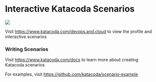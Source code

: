 # Interactive Katacoda Scenarios

[![](http://shields.katacoda.com/katacoda/devops.and.cloud/count.svg)](https://www.katacoda.com/devops.and.cloud "Get your profile on Katacoda.com")

Visit https://www.katacoda.com/devops.and.cloud to view the profile and interactive scenarios

### Writing Scenarios
Visit https://www.katacoda.com/docs to learn more about creating Katacoda scenarios

For examples, visit https://github.com/katacoda/scenario-example
